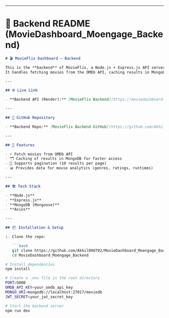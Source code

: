 
---

# 📄 Backend README (MovieDashboard_Moengage_Backend)

```markdown
# 🎬 MovieFlix Dashboard – Backend

This is the **backend** of MovieFlix, a Node.js + Express.js API server.  
It handles fetching movies from the OMDb API, caching results in MongoDB, and serving them to the frontend for faster performance.

---

## 🌐 Live Link

- **Backend API (Render):** [MovieFlix Backend](https://moviedashboard-moengage-backend.onrender.com)  

---

## 📂 GitHub Repository

- **Backend Repo:** [MovieFlix Backend GitHub](https://github.com/Akhil090702/MovieDashboard_Moengage_Backend.git)  

---

## 🚀 Features

- ⚡ Fetch movies from OMDb API  
- 🗂️ Caching of results in MongoDB for faster access  
- 📑 Supports pagination (10 results per page)  
- 📊 Provides data for movie analytics (genres, ratings, runtimes)  

---

## 🛠️ Tech Stack

- **Node.js**  
- **Express.js**  
- **MongoDB (Mongoose)**  
- **Axios**   

---

## 📦 Installation & Setup

1. Clone the repo:

   ```bash
   git clone https://github.com/Akhil090702/MovieDashboard_Moengage_Backend.git
   cd MovieDashboard_Moengage_Backend

# Install dependencies
npm install

# Create a .env file in the root directory
PORT=5000
OMDB_API_KEY=your_omdb_api_key
MONGO_URI=mongodb://localhost:27017/moviedb
JWT_SECRET=your_jwt_secret_key

# Start the backend server
npm run dev
